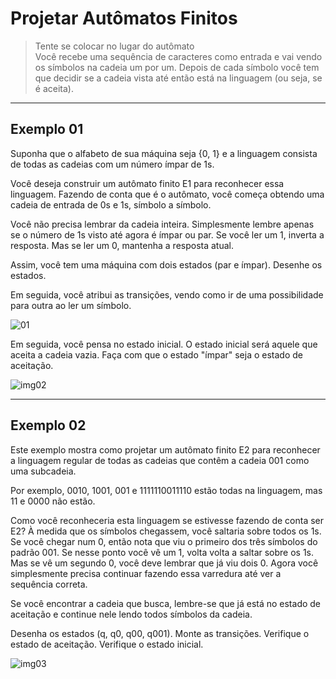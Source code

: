 # Projetar Autômatos Finitos

> Tente se colocar no lugar do autômato<br>
> Você recebe uma sequência de caracteres como entrada e vai vendo os símbolos na cadeia um por um. Depois de cada símbolo você tem que decidir se a cadeia vista até então está na linguagem (ou seja, se é aceita).

---
## Exemplo 01

Suponha que o alfabeto de sua máquina seja {0, 1} e a linguagem consista de todas as cadeias com um número ímpar de 1s.

Você deseja construir um autômato finito E1 para reconhecer essa linguagem. Fazendo de conta que é o autômato, você começa obtendo uma cadeia de entrada de 0s e 1s, símbolo a símbolo.

Você não precisa lembrar da cadeia inteira. Simplesmente lembre apenas se o número de 1s visto até agora é ímpar ou par. Se você ler um 1, inverta a resposta. Mas se ler um 0, mantenha a resposta atual.

Assim, você tem uma máquina com dois estados (par e ímpar). Desenhe os estados.

Em seguida, você atribui as transições, vendo como ir de uma possibilidade para outra ao ler um símbolo.

![01](https://github.com/user-attachments/assets/a03be85d-b4e9-4099-b2a1-7fd512902af7)

Em seguida, você pensa no estado inicial. O estado inicial será aquele que aceita a cadeia vazia. Faça com que o estado "ímpar" seja o estado de aceitação.

![img02](https://github.com/user-attachments/assets/57bef16a-2389-4cd9-b4d2-9897b880dc1a)

---
## Exemplo 02

Este exemplo mostra como projetar um autômato finito E2 para reconhecer a linguagem regular de todas as cadeias que contêm a cadeia 001 como uma subcadeia.

Por exemplo, 0010, 1001, 001 e 1111110011110 estão todas na linguagem, mas 11 e 0000 não estão.

Como você reconheceria esta linguagem se estivesse fazendo de conta ser E2? À medida que os símbolos chegassem, você saltaria sobre todos os 1s. Se você chegar num 0, então nota que viu o primeiro dos três símbolos do padrão 001. Se nesse ponto você vê um 1, volta volta a saltar sobre os 1s. Mas se vê um segundo 0, você deve lembrar que já viu dois 0. Agora você simplesmente precisa continuar fazendo essa varredura até ver a sequência correta.

Se você encontrar a cadeia que busca, lembre-se que já está no estado de aceitação e continue nele lendo todos símbolos da cadeia.

Desenha os estados (q, q0, q00, q001).
Monte as transições.
Verifique o estado de aceitação.
Verifique o estado inicial.

![img03](https://github.com/user-attachments/assets/1f577a2c-5d88-4f44-9abe-d36f5d2baa5f)
